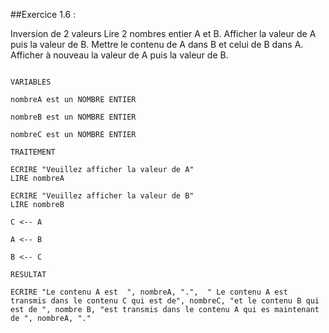 ##Exercice 1.6 : 

Inversion de 2 valeurs Lire 2 nombres entier A et B. Afficher la valeur de A puis la valeur de B. Mettre le contenu de A dans B et celui de B dans A. Afficher à nouveau la valeur de A puis la valeur de B.

```

VARIABLES

nombreA est un NOMBRE ENTIER

nombreB est un NOMBRE ENTIER

nombreC est un NOMBRE ENTIER

TRAITEMENT

ECRIRE "Veuillez afficher la valeur de A" 
LIRE nombreA

ECRIRE "Veuillez afficher la valeur de B" 
LIRE nombreB

C <-- A

A <-- B

B <-- C

RESULTAT

ECRIRE "Le contenu A est  ", nombreA, ".",  " Le contenu A est transmis dans le contenu C qui est de", nombreC, "et le contenu B qui est de ", nombre B, "est transmis dans le contenu A qui es maintenant de ", nombreA, "." 
```